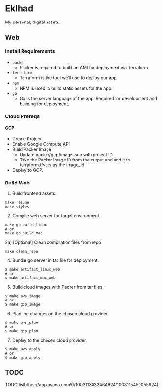 # Eklhad

My personal, digital assets.

## Web

### Install Requirements
- `packer` 
    - Packer is required to build an AMI for deployment via Terraform
- `terraform` 
    - Terraform is the tool we'll use to deploy our app. 
- `npm`
    - NPM is used to build static assets for the app.
- `go` 
    - Go is the server language of the app. Required for development and building for deployment.


### Cloud Prereqs

#### GCP
- Create Project
- Enable Google Compute API
- Build Packer Image
    - Update packer/gcp/image.json with project ID.
    - Take the Packer Image ID from the output and add it to terraform.tfvars as the image_id
- Deploy to GCP.

### Build Web

1) Build frontend assets.
```
make resume
make styles
```

2) Compile web server for target environment.
```
make go_build_linux
# or 
make go_build_mac
```

2a) [Optional] Clean compilation files from repo
```
make clean_repo
```

4) Bundle go server in tar file for deployment.
```
$ make artifact_linux_web
# or
$ make artifact_mac_web
```

5) Build cloud images with Packer from tar files.
```
$ make aws_image
# or
$ make gcp_image
```

6) Plan the changes on the chosen cloud provider.
```
$ make aws_plan
# or
$ make gcp_plan
```

7) Deploy to the chosen cloud provider.
```
$ make aws_apply
# or
$ make gcp_apply
```

## TODO
TODO listhttps://app.asana.com/0/1003113032464624/1003115450055924)